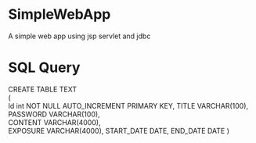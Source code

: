 # SimpleWebApp
A simple web app using jsp servlet and jdbc

# SQL Query
CREATE TABLE  TEXT   
   (    
    Id int NOT NULL AUTO_INCREMENT PRIMARY KEY,
    TITLE VARCHAR(100),   
    PASSWORD VARCHAR(100),   
    CONTENT VARCHAR(4000),   
    EXPOSURE VARCHAR(4000),
    START_DATE DATE,
    END_DATE DATE
   )  
